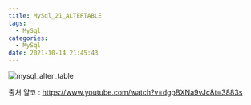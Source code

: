 ```yaml
---
title: MySql_21_ALTERTABLE
tags:
  - MySql
categories:
  - MySql
date: 2021-10-14 21:45:43
---
```


![mysql_alter_table](/review_img/mysql/22.PNG)


출처 얄코 : https://www.youtube.com/watch?v=dgpBXNa9vJc&t=3883s


